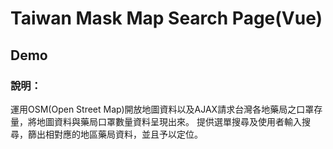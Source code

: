 # Taiwan Mask Map Search Page(Vue)

## Demo

### 說明：
運用OSM(Open Street Map)開放地圖資料以及AJAX請求台灣各地藥局之口罩存量，將地圖資料與藥局口罩數量資料呈現出來。
提供選單搜尋及使用者輸入搜尋，篩出相對應的地區藥局資料，並且予以定位。
